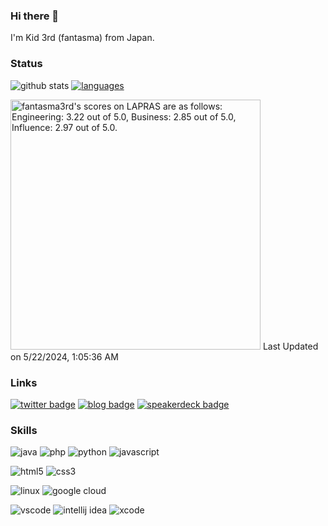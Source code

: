 ### Hi there 👋

I'm Kid 3rd (fantasma) from Japan.

### Status

![github stats](https://github-readme-stats-sigma-two-79.vercel.app/api/?username=fantasma3rd&count_private=true&theme=dark&title_color=83f52c&text_color=00fe65&locale=en&include_all_commits=true&show_icons=true)
[![languages](https://github-readme-stats-sigma-two-79.vercel.app/api/top-langs/?username=fantasma3rd&count_private=true&theme=dark&title_color=83f52c&text_color=00fe65&locale=en&layout=compact)](https://github.com/anuraghazra/github-readme-stats)

<!--START_SECTION:lapras-card-->
<p ><a href="https://lapras.com/public/fantasma3rd" target="_blank" rel="noopener noreferrer"><img alt="fantasma3rd's scores on LAPRAS are as follows: Engineering: 3.22 out of 5.0, Business: 2.85 out of 5.0, Influence: 2.97 out of 5.0." src="https://lapras-card-generator.vercel.app/api/svg?e=3.22&b=2.85&i=2.97&b1=%23023112&b2=%2312731d&i1=%23023103&i2=%2303591d&l=en" width="400" ></a>  
Last Updated on 5/22/2024, 1:05:36 AM</p>
<!--END_SECTION:lapras-card-->

### Links

[![twitter badge](https://img.shields.io/badge/X-@fantasma_3rd-1d0002?style=for-the-badge&logo=x)](https://twitter.com/fantasma_3rd)
[![blog badge](https://img.shields.io/badge/blog-fantasma3rd-ffffff?style=for-the-badge)](https://fantasma3rd.hatenablog.jp/)
[![speakerdeck badge](https://img.shields.io/badge/speakerdeck-fantasma3rd-019287?style=for-the-badge)](https://speakerdeck.com/fantasma3rd)

### Skills

![java](https://img.shields.io/badge/-Java-ED8B00.svg?style=for-the-badge&logo=openjdk)
![php](https://img.shields.io/badge/-PHP-ccc.svg?style=for-the-badge&logo=php)
![python](https://img.shields.io/badge/-Python-F9DC3E.svg?style=for-the-badge&logo=python)
![javascript](https://img.shields.io/badge/-Javascript-276DC3.svg?style=for-the-badge&logo=javascript)

![html5](https://img.shields.io/badge/-HTML5-333.svg?style=for-the-badge&logo=html5)
![css3](https://img.shields.io/badge/-CSS3-1572B6.svg?style=for-the-badge&logo=css3)

![linux](https://img.shields.io/badge/-Linux-6C6694.svg?style=for-the-badge&logo=linux)
![google cloud](https://img.shields.io/badge/-Google%20Cloud-EEE.svg?style=for-the-badge&logo=google-cloud)

![vscode](https://img.shields.io/badge/-Visual%20Studio%20Code-007ACC.svg?style=for-the-badge&logo=visual-studio-code)
![intellij idea](https://img.shields.io/badge/-intellij%20IDEA-000.svg?style=for-the-badge&logo=intellij-idea)
![xcode](https://img.shields.io/badge/-Xcode-EEE.svg?style=for-the-badge&logo=xcode)
